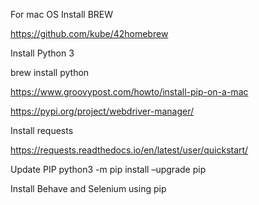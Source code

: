 
For mac OS
Install BREW

https://github.com/kube/42homebrew

Install Python 3

brew install python

https://www.groovypost.com/howto/install-pip-on-a-mac

https://pypi.org/project/webdriver-manager/

Install requests

https://requests.readthedocs.io/en/latest/user/quickstart/

Update PIP
python3 -m pip install –upgrade pip 

Install Behave and Selenium using pip
